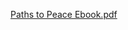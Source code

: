 [Paths to Peace Ebook.pdf](https://github.com/louisglee/Paths-to-Peace/files/6885586/Paths.to.Peace.Ebook.pdf)
